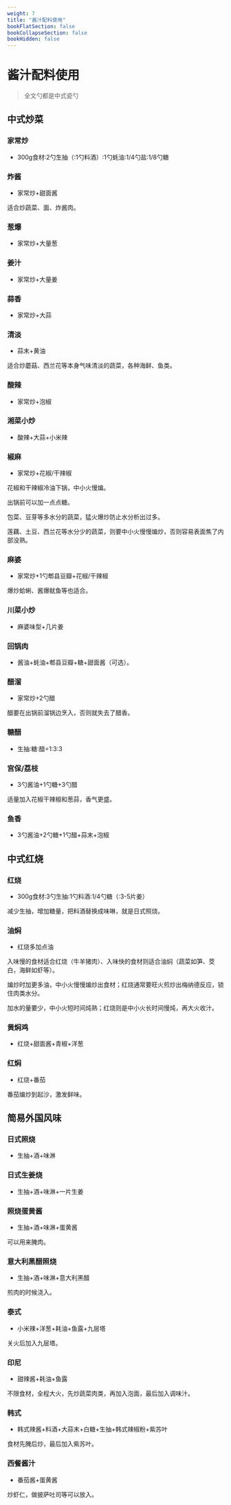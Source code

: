 ```yaml
---
weight: 7
title: "酱汁配料使用"
bookFlatSection: false
bookCollapseSection: false
bookHidden: false
---
```


# 酱汁配料使用

> 全文勺都是中式瓷勺

## 中式炒菜

### 家常炒

- 300g食材∶2勺生抽（∶1勺料酒）∶1勺蚝油∶1/4勺盐∶1/8勺糖

### 炸酱

- 家常炒+甜面酱

适合炒蔬菜、面、炸酱肉。

### 葱爆

- 家常炒+大量葱

### 姜汁

- 家常炒+大量姜

### 蒜香

- 家常炒+大蒜

### 清淡

- 蒜末+黄油

适合炒蘑菇、西兰花等本身气味清淡的蔬菜，各种海鲜、鱼类。

### 酸辣

- 家常炒+泡椒

### 湘菜小炒

- 酸辣+大蒜+小米辣

### 椒麻

- 家常炒+花椒/干辣椒

花椒和干辣椒冷油下锅，中小火慢煸。

出锅前可以加一点点糖。

包菜、豆芽等多水分的蔬菜，猛火爆炒防止水分析出过多。

莲藕、土豆、西兰花等水分少的蔬菜，则要中小火慢慢煸炒，否则容易表面焦了内部没熟。

### 麻婆

- 家常炒+1勺郫县豆瓣+花椒/干辣椒

爆炒蛤蜊、酱爆鱿鱼等也适合。

### 川菜小炒

- 麻婆味型+几片姜

### 回锅肉

- 酱油+蚝油+郫县豆瓣+糖+甜面酱（可选）。

### 醋溜

- 家常炒+2勺醋

醋要在出锅前溜锅边烹入，否则就失去了醋香。

### 糖醋

- 生抽∶糖∶醋=1∶3∶3

### 宫保/荔枝

- 3勺酱油+1勺糖+3勺醋

适量加入花椒干辣椒和葱蒜，香气更盛。

### 鱼香

- 3勺酱油+2勺糖+1勺醋+蒜末+泡椒

## 中式红烧

### 红烧

- 300g食材∶3勺生抽∶1勺料酒∶1/4勺糖（∶3-5片姜）

减少生抽，增加糖量，把料酒替换成味啉，就是日式照烧。

### 油焖

- 红烧多加点油

入味慢的食材适合红烧（牛羊猪肉）、入味快的食材则适合油焖（蔬菜如笋、茭白，海鲜如虾等）。

煸炒时加更多油，中小火慢慢煸炒出食材；红烧通常要旺火煎炒出梅纳德反应，锁住肉类水分。

加水的量要少，中小火短时间炖熟；红烧则是中小火长时间慢炖，再大火收汁。

### 黄焖鸡

- 红烧+甜面酱+青椒+洋葱

### 红焖

- 红烧+番茄

番茄煸炒到起沙，激发鲜味。

## 简易外国风味

### 日式照烧

- 生抽+酒+味淋

### 日式生姜烧

- 生抽+酒+味淋+一片生姜

### 照烧蛋黄酱

- 生抽+酒+味淋+蛋黄酱

可以用来腌肉。

### 意大利黑醋照烧

- 生抽+酒+味淋+意大利黑醋

煎肉的时候浇入。

### 泰式

- 小米辣+洋葱+耗油+鱼露+九层塔

关火后加入九层塔。

### 印尼

- 甜辣酱+耗油+鱼露

不限食材，全程大火，先炒蔬菜肉类，再加入泡面，最后加入调味汁。

### 韩式

- 韩式辣酱+料酒+大蒜末+白糖+生抽+韩式辣椒粉+紫苏叶

食材先腌后炒，最后加入紫苏叶。

### 西餐酱汁

- 番茄酱+蛋黄酱

炒虾仁，做披萨吐司等可以放入。

